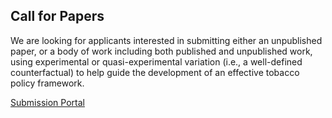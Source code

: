 ## Call for Papers

We are looking for applicants interested in submitting either an unpublished paper, or a body of work including both published and unpublished work, using experimental or quasi-experimental variation (i.e., a well-defined counterfactual) to help guide the development of an effective tobacco policy framework.

[Submission Portal](https://docs.google.com/forms/d/e/1FAIpQLSfZbPQ3fzYBDddCQ7a9Bj3mHfeZOXuhW-rIMcfz5_B4t7N6ag/viewform)
